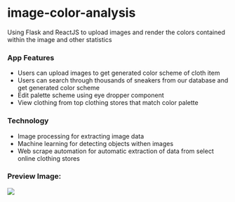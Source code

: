 # image-color-analysis
Using Flask and ReactJS to upload images and render the colors contained within the image and other statistics

### App Features
- Users can upload images to get generated color scheme of cloth item
- Users can search through thousands of sneakers from our database and get generated color scheme
- Edit palette scheme using eye dropper component
- View clothing from top clothing stores that match color palette

### Technology
- Image processing for extracting image data
- Machine learning for detecting objects withen images
- Web scrape automation for automatic extraction of data from select online clothing stores

### Preview Image:
<img src='https://imgur.com/mSDsg6H.png'>
